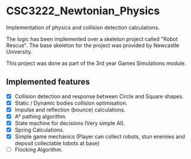 # CSC3222_Newtonian_Physics

Implementation of physics and collision detection calculations.


The logic has been implemented over a skeleton project called "Robot Rescue".
The base skeleton for the project was provided by Newcastle University.

This project was done as part of the 3rd year Games Simulations module.

## Implemented features
- [X] Collision detection and response between Circle and Square shapes.
- [X] Static / Dynamic bodies collision optimisation.
- [X] Impulse and reflection (bounce) calculations.
- [X] A* pathing algorithm.
- [X] State machine for decisions (Very simple AI).
- [X] Spring Calculations.
- [X] Simple game mechanics (Player can collect robots, stun enemies and deposit collectable tobots at base) 
- [ ] Flocking Algorithm.